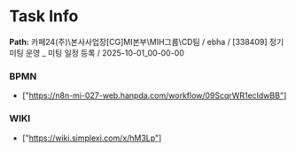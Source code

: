 # Task Info

**Path:** 카페24(주)\본사사업장\[CG]MI본부\MIH그룹\CD팀 / ebha / [338409] 정기 미팅 운영 _ 미팅 일정 등록 / 2025-10-01_00-00-00

### BPMN
- ["https://n8n-mi-027-web.hanpda.com/workflow/09ScqrWR1ecIdwBB"]

### WIKI
- ["https://wiki.simplexi.com/x/hM3Lp"]

